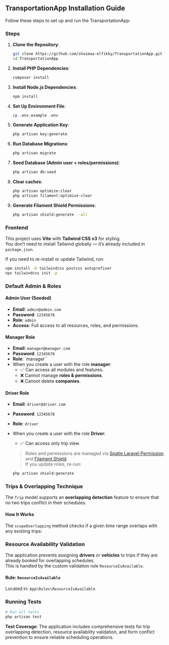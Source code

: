 ## TransportationApp Installation Guide

Follow these steps to set up and run the TransportationApp:

### Steps

1. **Clone the Repository**:
   ```bash
   git clone https://github.com/shaimaa-elfikky/TransportationApp.git
   cd TransportationApp
   ```

2. **Install PHP Dependencies**:
   ```bash
   composer install
   ```

3. **Install Node.js Dependencies**:
   ```bash
   npm install
   ```
4. **Set Up Environment File**:
   ```bash
   cp .env.example .env
   ```
5. **Generate Application Key**:
   ```bash
   php artisan key:generate
   ```
6. **Run Database Migrations**:
   ```bash
   php artisan migrate
   ```

7. **Seed Database (Admin user + roles/permissions)**:
   ```bash
   php artisan db:seed
   ```
8. **Clear caches**:
   ```bash
   php artisan optimize:clear
   php artisan filament:optimize-clear
   ```

9. **Generate Filament Shield Permissions**:
   ```bash
   php artisan shield:generate --all
   ```

###  Frontend
   This project uses **Vite** with **Tailwind CSS v3** for styling.  
   You don’t need to install Tailwind globally — it’s already included in `package.json`.  

   If you need to re-install or update Tailwind, run:
   ```bash
   npm install -D tailwindcss postcss autoprefixer
   npx tailwindcss init -p
  ```

###  Default Admin & Roles

#### Admin User (Seeded)
- **Email**: `admin@admin.com`  
- **Password**: `12345678`  
- **Role**: `admin`  
- **Access**: Full access to all resources, roles, and permissions.

#### Manager Role
- **Email**: `manager@manager.com`  
- **Password**: `12345678`  
- **Role**: `manager``  
- When you create a user with the role **manager**:
  - ✅ Can access all modules and features.  
  - ❌ Cannot manage **roles & permissions**.  
  - ❌ Cannot delete **companies**. 

#### Driver Role
- **Email**: `driver@driver.com`  
- **Password**: `12345678`  
- **Role**: `driver`  
- When you create a user with the role **Driver**:
  - ✅ Can access only trip view.     

   > Roles and permissions are managed via [Spatie Laravel Permission](https://spatie.be/docs/laravel-permission) and [Filament Shield](https://github.com/bezhanSalleh/filament-shield).  
   > If you update roles, re-run:
   ```bash
   php artisan shield:generate


###  Trips & Overlapping Technique

   The `Trip` model supports an **overlapping detection** feature to ensure that no two trips conflict in their schedules.

####  How It Works
   The `scopeOverlapping` method checks if a given time range overlaps with any existing trips:

 


###  Resource Availability Validation

   The application prevents assigning **drivers** or **vehicles** to trips if they are already booked for overlapping schedules.  
   This is handled by the custom validation rule `ResourceIsAvailable`.

####  Rule: `ResourceIsAvailable`

   Located in: `App\Rules\ResourceIsAvailable`

### Running Tests
   ```bash
   # Run all tests
   php artisan test
   ```

**Test Coverage**: The application includes comprehensive tests for trip overlapping detection, resource availability validation, and form conflict prevention to ensure reliable scheduling operations.





